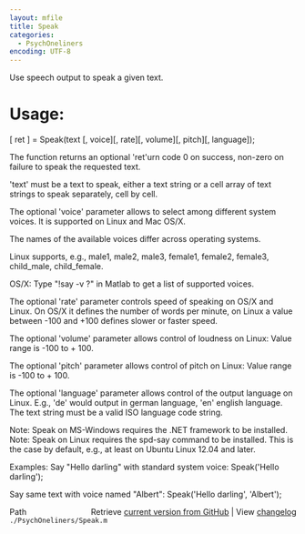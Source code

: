 ```yaml
---
layout: mfile
title: Speak
categories:
  - PsychOneliners
encoding: UTF-8
---
```


Use speech output to speak a given text.

# Usage:

\[ ret \] = Speak\(text \[, voice\]\[, rate\]\[, volume\]\[, pitch\]\[, language\]\);

The function returns an optional 'ret'urn code 0 on success, non-zero
on failure to speak the requested text.

'text' must be a text to speak, either a text string or a cell array
of text strings to speak separately, cell by cell.

The optional 'voice' parameter allows to select among different system
voices. It is supported on Linux and Mac OS/X.

The names of the available voices differ across operating systems.

Linux supports, e.g., male1,  male2,  male3,  female1,  female2,
female3, child\_male, child\_female.

OS/X: Type "\!say -v ?" in Matlab to get a list of supported voices.

The optional 'rate' parameter controls speed of speaking on OS/X and
Linux. On OS/X it defines the number of words per minute, on Linux a
value between -100 and +100 defines slower or faster speed.

The optional 'volume' parameter allows control of loudness on Linux:
Value range is -100 to + 100.

The optional 'pitch' parameter allows control of pitch on Linux:
Value range is -100 to + 100.

The optional 'language' parameter allows control of the output language
on Linux. E.g., 'de' would output in german language, 'en' english
language. The text string must be a valid ISO language code string.

Note: Speak on MS-Windows requires the .NET framework to be installed.
Note: Speak on Linux requires the spd-say command to be installed. This
is the case by default, e.g., at least on Ubuntu Linux 12.04 and later.

Examples:
Say "Hello darling" with standard system voice:
Speak\('Hello darling'\);

Say same text with voice named "Albert":
Speak\('Hello darling', 'Albert'\);



<div class="code_header" style="text-align:right;">
  <span style="float:left;">Path&nbsp;&nbsp;</span> <span class="counter">Retrieve <a href=
  "https://raw.github.com/Psychtoolbox-3/Psychtoolbox-3/beta/./PsychOneliners/Speak.m">current version from GitHub</a> | View <a href=
  "https://github.com/Psychtoolbox-3/Psychtoolbox-3/commits/beta/./PsychOneliners/Speak.m">changelog</a></span>
</div>
<div class="code">
  <code>./PsychOneliners/Speak.m</code>
</div>
